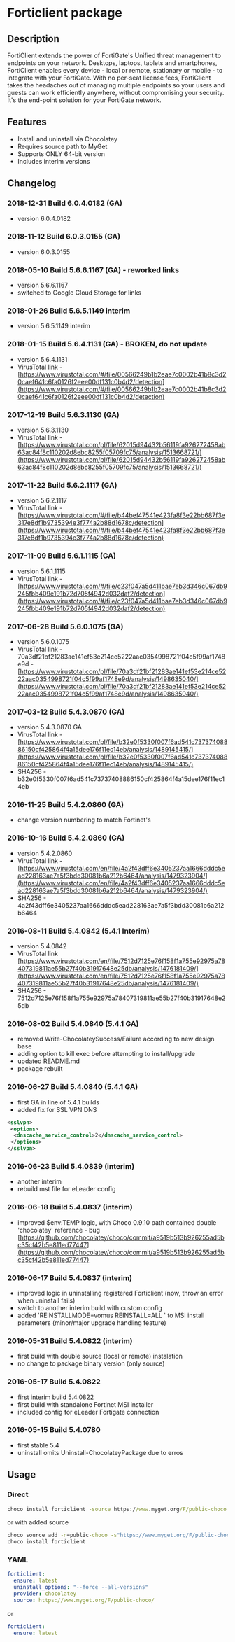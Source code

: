 # Forticlient package

## Description

FortiClient extends the power of FortiGate's Unified threat management to endpoints on your network. Desktops, laptops, tablets and smartphones, FortiClient enables every device - local or remote, stationary or mobile - to integrate with your FortiGate. With no per-seat license fees, FortiClient takes the headaches out of managing multiple endpoints so your users and guests can work efficiently anywhere, without compromising your security. It's the end-point solution for your FortiGate network.

## Features

* Install and uninstall via Chocolatey
* Requires source path to MyGet
* Supports ONLY 64-bit version
* Includes interim versions

## Changelog

### 2018-12-31 Build 6.0.4.0182 (GA)

* version 6.0.4.0182

### 2018-11-12 Build 6.0.3.0155 (GA)

* version 6.0.3.0155

### 2018-05-10 Build 5.6.6.1167 (GA) - reworked links

* version 5.6.6.1167
* switched to Google Cloud Storage for links

### 2018-01-26 Build 5.6.5.1149 interim

* version 5.6.5.1149 interim

### 2018-01-15 Build 5.6.4.1131 (GA) - BROKEN, do not update

* version 5.6.4.1131
* VirusTotal link - [https://www.virustotal.com/#/file/00566249b1b2eae7c0002b41b8c3d20caef641c6fa0126f2eee00df131c0b4d2/detection](https://www.virustotal.com/#/file/00566249b1b2eae7c0002b41b8c3d20caef641c6fa0126f2eee00df131c0b4d2/detection)

### 2017-12-19 Build 5.6.3.1130 (GA)

* version 5.6.3.1130
* VirusTotal link - [https://www.virustotal.com/pl/file/62015d94432b56119fa926272458ab63ac84f8c110202d8ebc8255f05709fc75/analysis/1513668721/](https://www.virustotal.com/pl/file/62015d94432b56119fa926272458ab63ac84f8c110202d8ebc8255f05709fc75/analysis/1513668721/)

### 2017-11-22 Build 5.6.2.1117 (GA)

* version 5.6.2.1117
* VirusTotal link - [https://www.virustotal.com/#/file/b44bef47541e423fa8f3e22bb687f3e317e8df1b9735394e3f774a2b88d1678c/detection](https://www.virustotal.com/#/file/b44bef47541e423fa8f3e22bb687f3e317e8df1b9735394e3f774a2b88d1678c/detection)

### 2017-11-09 Build 5.6.1.1115 (GA)

* version 5.6.1.1115
* VirusTotal link - [https://www.virustotal.com/#/file/c23f047a5d411bae7eb3d346c067db9245fbb409e191b72d705f4942d032daf2/detection](https://www.virustotal.com/#/file/c23f047a5d411bae7eb3d346c067db9245fbb409e191b72d705f4942d032daf2/detection)

### 2017-06-28 Build 5.6.0.1075 (GA)

* version 5.6.0.1075
* VirusTotal link - 70a3df21bf21283ae141ef53e214ce5222aac0354998721f04c5f99af1748e9d - [https://www.virustotal.com/pl/file/70a3df21bf21283ae141ef53e214ce5222aac0354998721f04c5f99af1748e9d/analysis/1498635040/](https://www.virustotal.com/pl/file/70a3df21bf21283ae141ef53e214ce5222aac0354998721f04c5f99af1748e9d/analysis/1498635040/)

### 2017-03-12 Build 5.4.3.0870 (GA)

* version 5.4.3.0870 GA
* VirusTotal link - [https://www.virustotal.com/pl/file/b32e0f5330f007f6ad541c73737408886150cf425864f4a15dee176f11ec14eb/analysis/1489145415/](https://www.virustotal.com/pl/file/b32e0f5330f007f6ad541c73737408886150cf425864f4a15dee176f11ec14eb/analysis/1489145415/)
* SHA256 - b32e0f5330f007f6ad541c73737408886150cf425864f4a15dee176f11ec14eb

### 2016-11-25 Build 5.4.2.0860 (GA)

* change version numbering to match Fortinet's

### 2016-10-16 Build 5.4.2.0860 (GA)

* version 5.4.2.0860
* VirusTotal link - [https://www.virustotal.com/en/file/4a2f43dff6e3405237aa1666dddc5ead228163ae7a5f3bdd30081b6a212b6464/analysis/1479323904/](https://www.virustotal.com/en/file/4a2f43dff6e3405237aa1666dddc5ead228163ae7a5f3bdd30081b6a212b6464/analysis/1479323904/)
* SHA256 - 4a2f43dff6e3405237aa1666dddc5ead228163ae7a5f3bdd30081b6a212b6464

### 2016-08-11 Build 5.4.0842 (5.4.1 Interim)

* version 5.4.0842
* VirusTotal link [https://www.virustotal.com/en/file/7512d7125e76f158f1a755e92975a78407319811ae55b27f40b31917648e25db/analysis/1476181409/](https://www.virustotal.com/en/file/7512d7125e76f158f1a755e92975a78407319811ae55b27f40b31917648e25db/analysis/1476181409/)
* SHA256 - 7512d7125e76f158f1a755e92975a78407319811ae55b27f40b31917648e25db

### 2016-08-02 Build 5.4.0840 (5.4.1 GA)

* removed Write-ChocolateySuccess/Failure according to new design base
* adding option to kill exec before attempting to install/upgrade
* updated README.md
* package rebuilt

### 2016-06-27 Build 5.4.0840 (5.4.1 GA)

* first GA in line of 5.4.1 builds
* added fix for SSL VPN DNS

```xml
<sslvpn>
 <options>
  <dnscache_service_control>2</dnscache_service_control>
 </options>
</sslvpn>
```

### 2016-06-23 Build 5.4.0839 (interim)

* another interim
* rebuild mst file for eLeader config

### 2016-06-18 Build 5.4.0837 (interim)

* improved $env:TEMP logic, with Choco 0.9.10 path contained double 'chocolatey' reference - bug [https://github.com/chocolatey/choco/commit/a9519b513b926255ad5bc35cf42b5e811ed77447](https://github.com/chocolatey/choco/commit/a9519b513b926255ad5bc35cf42b5e811ed77447)

### 2016-06-17 Build 5.4.0837 (interim)

* improved logic in uninstalling registered Forticlient (now, throw an error when uninstall fails)
* switch to another interim build with custom config
* added 'REINSTALLMODE=vomus REINSTALL=ALL ' to MSI install parameters (minor/major upgrade handling feature)

### 2016-05-31 Build 5.4.0822 (interim)

* first build with double source (local or remote) instalation
* no change to package binary version (only source)

### 2016-05-17 Build 5.4.0822

* first interim build 5.4.0822
* first build with standalone Fortinet MSI installer
* included config for eLeader Fortigate connection

### 2016-05-15 Build 5.4.0780

* first stable 5.4
* uninstall omits Uninstall-ChocolateyPackage due to erros

## Usage

### Direct

```cmd
choco install forticlient -source https://www.myget.org/F/public-choco
```

or with added source

```cmd
choco source add -n=public-choco -s"https://www.myget.org/F/public-choco" --priority=10
choco install forticlient
```

### YAML

```yaml
forticlient:
  ensure: latest
  uninstall_options: "--force --all-versions"
  provider: chocolatey
  source: https://www.myget.org/F/public-choco/
```

or

```yaml
forticlient:
  ensure: latest
```
